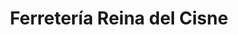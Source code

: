 ---
title: "Ferretería Reina del Cisne"
url: /palanda-zamora-chinchipe/ferreteria-reina-del-cisne/
shop: hardware
---